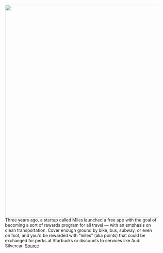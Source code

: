 <img src='https://cdn.vox-cdn.com/thumbor/VE8d3YF9zSYb-Jc_s9azSmUauhQ=/0x0:2160x1155/1200x800/filters:focal(908x406:1252x750)/cdn.vox-cdn.com/uploads/chorus_image/image/69609859/Miles_screenshots_1a.0.png' width='700px' /><br/>
Three years ago, a startup called Miles launched a free app with the goal of becoming a sort of rewards program for all travel — with an emphasis on clean transportation. Cover enough ground by bike, bus, subway, or even on foot, and you'd be rewarded with “miles” (aka points) that could be exchanged for perks at Starbucks or discounts to services like Audi Silvercar.
<a href='https://www.theverge.com/2021/7/21/22585779/miles-app-series-a-rewards-deals-location-tracking'> Source <a/>